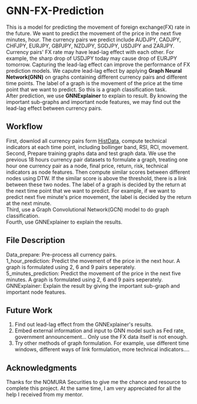 # GNN-FX-Prediction
This is a model for predicting the movement of foreign exchange(FX) rate in the future. We want to predict the movement of the price in the next five minutes, hour. The currency pairs we predict include AUDJPY, CADJPY, CHFJPY, EURJPY, GBPJPY, NZDJPY, SGDJPY, USDJPY and ZARJPY.    
Currency pairs' FX rate may have lead-lag effect with each other. For example, the sharp drop of USDJPY today may cause drop of EURJPY tomorrow. Capturing the lead-lag effect can improve the performance of FX prediction models. We caputre lead-lag effect by applying **Graph Neural Network(GNN)** on graphs containing different currency pairs and different time points. The label of a graph is the movement of the price at the time point that we want to predict. So this is a graph classification task.  
After prediction, we use **GNNExplainer** to explain to result. By knowing the important sub-graphs and important node features, we may find out the lead-lag effect between currency pairs.
## Workflow
First, downlod all currency pairs form [HistData](https://www.histdata.com/download-free-forex-data/?/ninjatrader/1-minute-bar-quotes), compute technical indicators at each time point, including bollinger band, RSI, RCI, movement.  
Second, Prepare training graphs data and test graph data. We use the previous 18 hours currency pair datasets to formulate a graph, treating one hour one currency pair as a node, final price, return, risk, technical indicators as node features. Then compute similar scores between different nodes using DTW. If the similar score is above the threshold, there is a link between these two nodes. The label of a graph is decided by the return at the next time point that we want to predict. For example, if we want to predict next five minute's price movement, the label is decided by the return at the next minute.  
Third, use a Graph Convolutional Network(GCN) model to do graph classification.  
Fourth, use GNNExplainer to explain the results.


## File Description
Data_prepare: Pre-process all currency pairs.   
1_hour_prediction: Predict the movement of the price in the next hour. A graph is formulated using 2, 6 and 9 pairs seperately.   
5_minutes_prediction: Predict the movement of the price in the next five minutes. A graph is formulated using 2, 6 and 9 pairs seperately.   
GNNExplainer: Explain the result by giving the important sub-graph and important node features.

## Future Work
1. Find out lead-lag effect from the GNNExplainer's results.
2. Embed external information and input to GNN model such as Fed rate, government announcement... Only use the FX data itself is not enough.
3. Try other methods of graph formulation. For example, use different time windows, different ways of link formulation, more technical indicators....

## Acknowledgments
Thanks for the NOMURA Securities to give me the chance and resource to complete this project. At the same time, I am very appreciated for all the help I received from my mentor. 
